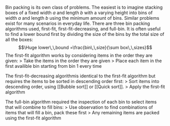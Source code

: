 Bin packing is its own class of problems. The easiest is to imagine stacking boxes of a fixed width $a$ and length $b$ with a varying height into bins of width $a$ and length $b$ using the minimum amount of bins. Similar problems exist for many scenarios in everyday life. There are three bin packing algorithms used, first-fit, first-fit-decreasing, and full-bin. It is often useful to find a lower bound first by dividing the size of the bins by the total size of all the boxes:
$$\Huge lower\,\,bound =\frac{bin\,\,size}{\sum box\,\,sizes}$$
The first-fit algorithm works by considering items in the order they are given:
\> Take the items in the order they are given
\> Place each item in the first availible bin starting from bin 1 every time

The first-fit-decreasing algorithmis identical to the first-fit algorithm but requires the items to be sorted in descending order first:
\> Sort items into descending order, using [[Bubble sort]] or [[Quick sort]].
\> Apply the first-fit algorithm

The full-bin algorithm required the inspection of each bin to select items that will combine to fill bins:
\> Use observation to find combinations of items that will fill a bin, pack these first
\> Any remaining items are packed using the first-fit algorithm
